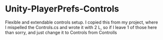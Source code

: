 # Unity-PlayerPrefs-Controls
Flexible and extendable controls setup.
I copied this from my project, where I mispelled the Controls.cs and wrote it with 2 L, 
so if I leave 1 of those here than sorry, and just change it to Controls from Controlls
